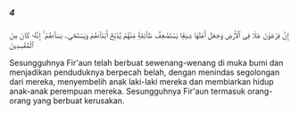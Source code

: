 ##### 4

<span class="ayah">إِنَّ فِرْعَوْنَ عَلَا فِى ٱلْأَرْضِ وَجَعَلَ أَهْلَهَا شِيَعًۭا يَسْتَضْعِفُ طَآئِفَةًۭ مِّنْهُمْ يُذَبِّحُ أَبْنَآءَهُمْ وَيَسْتَحْىِۦ نِسَآءَهُمْ ۚ إِنَّهُۥ كَانَ مِنَ ٱلْمُفْسِدِينَ</span>

<span class="ayah_translation">Sesungguhnya Fir'aun telah berbuat sewenang-wenang di muka bumi dan menjadikan penduduknya berpecah belah, dengan menindas segolongan dari mereka, menyembelih anak laki-laki mereka dan membiarkan hidup anak-anak perempuan mereka. Sesungguhnya Fir'aun termasuk orang-orang yang berbuat kerusakan.</span>
